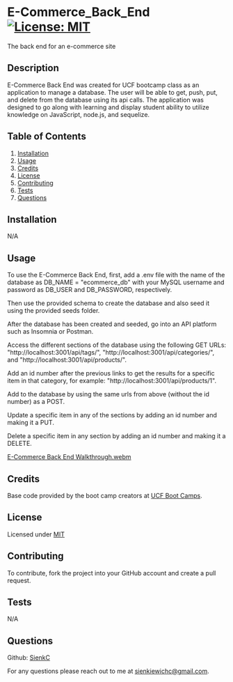 # E-Commerce_Back_End  [![License: MIT](https://img.shields.io/badge/License-MIT-blue.svg)](https://opensource.org/license/mit/)
The back end for an e-commerce site


  ## Description

  E-Commerce Back End was created for UCF bootcamp class as an application to manage a database. The user will be able to get, push, put, and delete from the database using its api calls. The application was designed to go along with learning and display student ability to utilize knowledge on JavaScript, node.js, and sequelize.


  ## Table of Contents

  1. [Installation](#installation)
  2. [Usage](#usage)
  3. [Credits](#credits)
  4. [License](#license)
  5. [Contributing](#contributing)
  6. [Tests](#tests)
  7. [Questions](#questions)


  ## Installation <a id="installation"></a>

  N/A


  ## Usage <a id="usage"></a>

  To use the E-Commerce Back End, first, add a .env file with the name of the database as DB_NAME = "ecommerce_db" with your MySQL username and password as DB_USER and DB_PASSWORD, respectively.
  
  Then use the provided schema to create the database and also seed it using the provided seeds folder.
  
  After the database has been created and seeded, go into an API platform such as Insomnia or Postman. 
  
  Access the different sections of the database using the following GET URLs: "http://localhost:3001/api/tags/", "http://localhost:3001/api/categories/", and "http://localhost:3001/api/products/". 
  
  Add an id number after the previous links to get the results for a specific item in that category, for example: "http://localhost:3001/api/products/1".
   
   Add to the database by using the same urls from above (without the id number) as a POST. 
   
   Update a specific item in any of the sections by adding an id number and making it a PUT.
   
   Delete a specific item in any section by adding an id number and making it a DELETE.

   [E-Commerce Back End Walkthrough.webm](https://github.com/SienkC/E-Commerce_Back_End/assets/133715604/8cd86ce0-d2b1-4eb7-b429-45d4a78a919b)


  ## Credits <a id="credits"></a>

  Base code provided by the boot camp creators at [UCF Boot Camps](https://bootcamp.ce.ucf.edu/).


  ## License <a id="license"></a>

  Licensed under [MIT](LICENSE)


  ## Contributing <a id="contributing"></a>

  To contribute, fork the project into your GitHub account and create a pull request.


  ## Tests <a id="tests"></a>

  N/A


  ## Questions <a id="questions"></a>

  Github: [SienkC](https://github.com/SienkC)
  
  For any questions please reach out to me at sienkiewichc@gmail.com.
